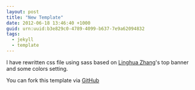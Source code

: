 ```yaml
--- 
layout: post
title: "New Template"
date: 2012-06-18 13:46:40 +1000
guid: urn:uuid:b3e829c0-4789-4099-b637-7e9a62094832
tags:
  - jekyll
  - template
---
```


I have rewritten css file using sass based on [Linghua Zhang](http://lhzhang.com/)'s top banner and some colors setting.

You can fork this template via [GitHub](https://github.com/whileimbit/whileimbit.github.com)